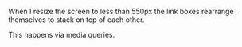 When I resize the screen to less than 550px the link boxes rearrange themselves to stack on top of each other.

This happens via media queries.
